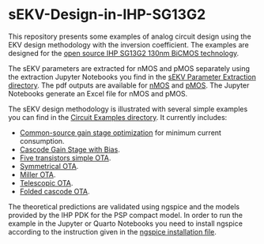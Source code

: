 # sEKV-Design-in-IHP-SG13G2

This repository presents some examples of analog circuit design using the EKV design methodology with the inversion coefficient. The examples are designed for the [open source IHP SG13G2 130nm BiCMOS technology](https://github.com/IHP-GmbH/IHP-Open-PDK).

The sEKV parameters are extracted for nMOS and pMOS separately using the extraction Jupyter Notebooks you find in the [sEKV Parameter Extraction directory](/sEKV%20Parameter%20Extraction/). The pdf outputs are available for [nMOS](/sEKV%20Parameter%20Extraction/sEKV_IHP130nm_nmos.pdf) and [pMOS](/sEKV%20Parameter%20Extraction/sEKV_IHP130nm_pmos.pdf). The Jupyter Notebooks generate an Excel file for nMOS and pMOS.

The sEKV design methodology is illustrated with several simple examples you can find in the [Circuit Examples directory](/Circuit%20Examples/). It currently includes:
* [Common-source gain stage optimization](/Circuit%20Examples/CS%20Optimization/CS_optimization.pdf) for minimum current consumption.
* [Cascode Gain Stage with Bias](/Circuit%20Examples/Cascode%20Gain%20Stage%20with%20Bias/Cascode_gain_stage.pdf).
* [Five transistors simple OTA](/Circuit%20Examples/Simple%20OTA/Simple_OTA.pdf).
* [Symmetrical OTA](/Circuit%20Examples/Symmetrical%20OTA/Symmetrical_OTA.pdf).
* [Miller OTA](/Circuit%20Examples/Miller%20OTA/Miller_OTA.pdf).
* [Telescopic OTA](/Circuit%20Examples/Telescopic%20OTA/Telescopic_OTA.pdf).
* [Folded cascode OTA](/Circuit%20Examples/Folded%20cascode%20OTA/).

The theoretical predictions are validated using ngspice and the models provided by the IHP PDK for the PSP compact model. In order to run the example in the Jupyter or Quarto Notebooks you need to install ngspice according to the instruction given in the [ngspice installation file](ngspice_installation.md).
